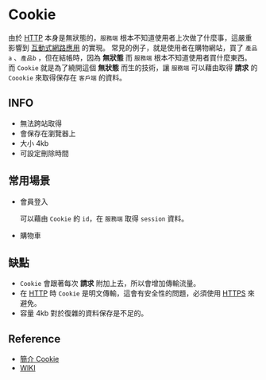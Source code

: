 # Cookie
[HTTP]:http.md
[HTTPS]:https.md
[互動式網路應用]:(https://zh.wikipedia.org/wiki/Cookie)

由於 [HTTP] 本身是無狀態的，`服務端` 根本不知道使用者上次做了什麼事，這嚴重影響到 [互動式網路應用] 的實現。
常見的例子，就是使用者在購物網站，買了 `產品a` 、`產品b` ，但在結帳時，因為 **無狀態** 而 `服務端` 根本不知道使用者買什麼東西。
而 `Cookie` 就是為了繞開這個 **無狀態** 而生的技術，讓 `服務端` 可以藉由取得 **請求** 的 `Coookie` 來取得保存在 `客戶端` 的資料。

## INFO
- 無法跨站取得
- 會保存在瀏覽器上
- 大小 4kb
- 可設定刪除時間

## 常用場景
- 會員登入

    可以藉由 `Cookie` 的 `id`，在 `服務端` 取得 `session` 資料。
- 購物車

## 缺點
- `Cookie` 會跟著每次 **請求** 附加上去，所以會增加傳輸流量。
- 在 [HTTP] 時 `Cookie` 是明文傳輸，這會有安全性的問題，必須使用 [HTTPS] 來避免。
- 容量 4kb 對於復雜的資料保存是不足的。

## Reference
- [簡介 Cookie](https://ithelp.ithome.com.tw/articles/10217955)
- [WIKI](https://zh.wikipedia.org/wiki/Cookie)